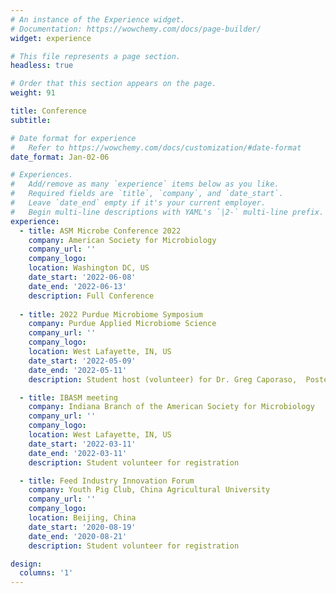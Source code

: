 ```yaml
---
# An instance of the Experience widget.
# Documentation: https://wowchemy.com/docs/page-builder/
widget: experience

# This file represents a page section.
headless: true

# Order that this section appears on the page.
weight: 91

title: Conference
subtitle:

# Date format for experience
#   Refer to https://wowchemy.com/docs/customization/#date-format
date_format: Jan-02-06

# Experiences.
#   Add/remove as many `experience` items below as you like.
#   Required fields are `title`, `company`, and `date_start`.
#   Leave `date_end` empty if it's your current employer.
#   Begin multi-line descriptions with YAML's `|2-` multi-line prefix.
experience:
  - title: ASM Microbe Conference 2022
    company: American Society for Microbiology
    company_url: ''
    company_logo:
    location: Washington DC, US
    date_start: '2022-06-08'
    date_end: '2022-06-13'
    description: Full Conference
    
  - title: 2022 Purdue Microbiome Symposium
    company: Purdue Applied Microbiome Science
    company_url: ''
    company_logo:
    location: West Lafayette, IN, US
    date_start: '2022-05-09'
    date_end: '2022-05-11'
    description: Student host (volunteer) for Dr. Greg Caporaso,  Poster Presentation    

  - title: IBASM meeting
    company: Indiana Branch of the American Society for Microbiology
    company_url: ''
    company_logo:
    location: West Lafayette, IN, US
    date_start: '2022-03-11'
    date_end: '2022-03-11'
    description: Student volunteer for registration

  - title: Feed Industry Innovation Forum
    company: Youth Pig Club, China Agricultural University
    company_url: ''
    company_logo:
    location: Beijing, China
    date_start: '2020-08-19'
    date_end: '2020-08-21'
    description: Student volunteer for registration    

design:
  columns: '1'
---
```

